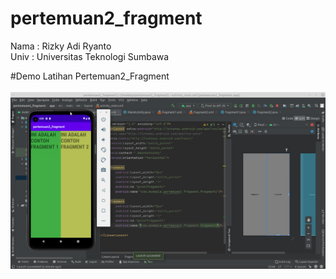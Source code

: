 # pertemuan2_fragment

Nama   : Rizky Adi Ryanto
<br>
Univ   : Universitas Teknologi Sumbawa

#Demo Latihan Pertemuan2_Fragment
<br><br>
<img src="https://github.com/Rizky1408/pertemuan2_fragment/blob/main/tugas.png" width="550">
